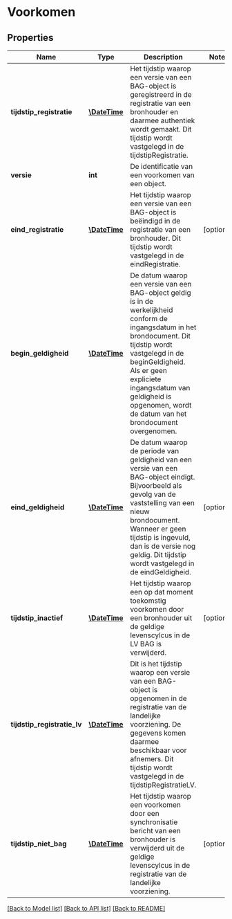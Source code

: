 # Voorkomen

## Properties
Name | Type | Description | Notes
------------ | ------------- | ------------- | -------------
**tijdstip_registratie** | [**\DateTime**](\DateTime.md) | Het tijdstip waarop een versie van een BAG-object is geregistreerd in de registratie van een bronhouder en daarmee authentiek wordt gemaakt. Dit tijdstip wordt vastgelegd in de tijdstipRegistratie. | 
**versie** | **int** | De identificatie van een voorkomen van een object. | 
**eind_registratie** | [**\DateTime**](\DateTime.md) | Het tijdstip waarop een versie van een BAG-object is beëindigd in de registratie van een bronhouder. Dit tijdstip wordt vastgelegd in de eindRegistratie. | [optional] 
**begin_geldigheid** | [**\DateTime**](\DateTime.md) | De datum waarop een versie van een BAG-object geldig is in de werkelijkheid conform de ingangsdatum in het brondocument. Dit tijdstip wordt vastgelegd in de beginGeldigheid. Als er geen expliciete ingangsdatum van geldigheid is opgenomen, wordt de datum van het brondocument overgenomen. | 
**eind_geldigheid** | [**\DateTime**](\DateTime.md) | De datum waarop de periode van geldigheid van een versie van een BAG-object eindigt. Bijvoorbeeld als gevolg van de vaststelling van een nieuw brondocument. Wanneer er geen tijdstip is ingevuld, dan is de versie nog geldig. Dit tijdstip wordt vastgelegd in de eindGeldigheid. | [optional] 
**tijdstip_inactief** | [**\DateTime**](\DateTime.md) | Het tijdstip waarop een op dat moment toekomstig voorkomen door een bronhouder uit de geldige levenscylcus in de LV BAG is verwijderd. | [optional] 
**tijdstip_registratie_lv** | [**\DateTime**](\DateTime.md) | Dit is het tijdstip waarop een versie van een BAG-object is opgenomen in de registratie van de landelijke voorziening. De gegevens komen daarmee beschikbaar voor afnemers. Dit tijdstip wordt vastgelegd in de tijdstipRegistratieLV. | 
**tijdstip_niet_bag** | [**\DateTime**](\DateTime.md) | Het tijdstip waarop een voorkomen door een synchronisatie bericht van een bronhouder is verwijderd uit de geldige levenscylcus in de registratie van de landelijke voorziening. | [optional] 

[[Back to Model list]](../../README.md#documentation-for-models) [[Back to API list]](../../README.md#documentation-for-api-endpoints) [[Back to README]](../../README.md)

